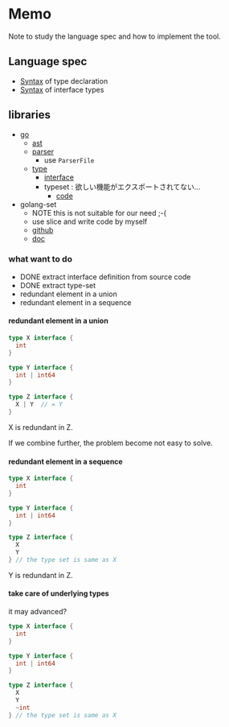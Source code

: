 # Memo

Note to study the language spec and how to implement the tool.

## Language spec

- [Syntax](https://go.dev/ref/spec#Type_declarations) of type declaration
- [Syntax](https://go.dev/ref/spec#Interface_types) of interface types

## libraries

- [go](https://pkg.go.dev/go@go1.18)
  - [ast](https://pkg.go.dev/go/ast)
  - [parser](https://pkg.go.dev/go/parser@go1.18)
    - use `ParserFile`
  - [type](https://pkg.go.dev/go/types@go1.18)
    - [interface](https://pkg.go.dev/go/types@go1.18#Interface)
    - typeset : 欲しい機能がエクスポートされてない...
      - [code](https://cs.opensource.google/go/go/+/refs/tags/go1.18:src/go/types/typeset.go)
- golang-set
  - NOTE this is not suitable for our need ;-(
  - use slice and write code by myself
  - [github](https://github.com/deckarep/golang-set)
  - [doc](https://pkg.go.dev/github.com/deckarep/golang-set)

### what want to do

- DONE extract interface definition from source code
- DONE extract type-set
- redundant element in a union
- redundant element in a sequence

#### redundant element in a union

```go
type X interface {
  int
}

type Y interface {
  int | int64
}

type Z interface {
  X | Y  // = Y
}
```

X is redundant in Z.

If we combine further, the problem become not easy to solve.

#### redundant element in a sequence

```go
type X interface {
  int
}

type Y interface {
  int | int64
}

type Z interface {
  X
  Y
} // the type set is same as X
```

Y is redundant in Z.

#### take care of underlying types

it may advanced?

```go
type X interface {
  int
}

type Y interface {
  int | int64
}

type Z interface {
  X
  Y
  ~int
} // the type set is same as X
```
